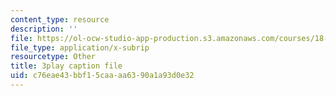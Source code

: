 ```yaml
---
content_type: resource
description: ''
file: https://ol-ocw-studio-app-production.s3.amazonaws.com/courses/18-065-matrix-methods-in-data-analysis-signal-processing-and-machine-learning-spring-2018/c76eae43bbf15caaaa6390a1a93d0e32_L3-WFKCW-tY.vtt
file_type: application/x-subrip
resourcetype: Other
title: 3play caption file
uid: c76eae43-bbf1-5caa-aa63-90a1a93d0e32
---
```

